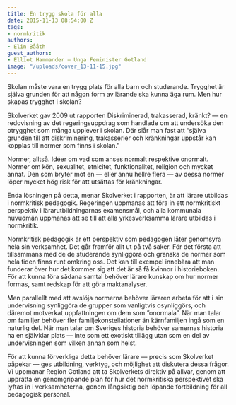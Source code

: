 ```yaml
---
title: En trygg skola för alla
date: 2015-11-13 08:54:00 Z
tags:
- normkritik
authors:
- Elin Bååth
guest_authors:
- Elliot Hammander — Unga Feminister Gotland
image: "/uploads/cover_13-11-15.jpg"
---
```


Skolan måste vara en trygg plats för alla barn och studerande. Trygghet är själva grunden för att någon form av lärande ska kunna äga rum. Men hur skapas trygghet i skolan?

Skolverket gav 2009 ut rapporten Diskriminerad, trakasserad, kränkt? — en redovisning av det regeringsuppdrag som handlade om att undersöka den otrygghet som många upplever i skolan. Där slår man fast att “själva grunden till att diskriminering, trakasserier och kränkningar uppstår kan kopplas till normer som finns i skolan.”

Normer, alltså. Idéer om vad som anses normalt respektive onormalt. Normer om kön, sexualitet, etnicitet, funktionalitet, religion och mycket annat. Den som bryter mot en — eller ännu hellre flera — av dessa normer löper mycket hög risk för att utsättas för kränkningar.

Enda lösningen på detta, menar Skolverket i rapporten, är att lärare utbildas i normkritisk pedagogik. Regeringen uppmanas att föra in ett normkritiskt perspektiv i lärarutbildningarnas examensmål, och alla kommunala huvudmän uppmanas att se till att alla yrkesverksamma lärare utbildas i normkritik.

Normkritisk pedagogik är ett perspektiv som pedagogen låter genomsyra hela sin verksamhet. Det går framför allt ut på två saker. För det första att tillsammans med de de studerande synliggöra och granska de normer som hela tiden finns runt omkring oss. Det kan till exempel innebära att man funderar över hur det kommer sig att det är så få kvinnor i historieboken. För att kunna föra sådana samtal behöver lärare kunskap om hur normer formas, samt redskap för att göra maktanalyser.

Men parallellt med att avslöja normerna behöver läraren arbeta för att i sin undervisning synliggöra de grupper som vanligtvis osynliggörs, och däremot motverkat uppfattningen om dem som ”onormala”. När man talar om familjer behöver fler familjekonstellationer än kärnfamiljen ingå som en naturlig del. När man talar om Sveriges historia behöver samernas historia ha en självklar plats — inte som ett exotiskt tillägg utan som en del av undervisningen som vilken annan som helst.

För att kunna förverkliga detta behöver lärare — precis som Skolverket påpekar — ges utbildning, verktyg, och möjlighet att diskutera dessa frågor. Vi uppmanar Region Gotland att ta Skolverkets direktiv på allvar, genom att upprätta en genomgripande plan för hur det normkritiska perspektivet ska lyftas in i verksamheterna, genom långsiktig och löpande fortbildning för all pedagogisk personal.